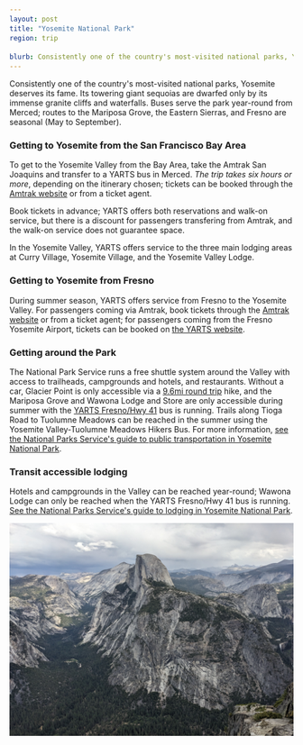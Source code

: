 ```yaml
---
layout: post
title: "Yosemite National Park"
region: trip

blurb: Consistently one of the country's most-visited national parks, Yosemite deserves its fame. Its towering giant sequoias are dwarfed only by its immense granite cliffs and waterfalls. Buses serve the park year-round from Merced; routes to the Mariposa Grove, the Eastern Sierras, and Fresno are seasonal (May to September).
---
```


Consistently one of the country's most-visited national parks, Yosemite deserves its fame. Its towering giant sequoias are dwarfed only by its immense granite cliffs and waterfalls. Buses serve the park year-round from Merced; routes to the Mariposa Grove, the Eastern Sierras, and Fresno are seasonal (May to September).

### Getting to Yosemite from the San Francisco Bay Area

To get to the Yosemite Valley from the Bay Area, take the Amtrak San Joaquins and transfer to a YARTS bus in Merced. *The trip takes six hours or more*, depending on the itinerary chosen; tickets can be booked through the [Amtrak website](https://www.amtrak.com/) or from a ticket agent.

Book tickets in advance; YARTS offers both reservations and walk-on service, but there is a discount for passengers transfering from Amtrak, and the walk-on service does not guarantee space.

In the Yosemite Valley, YARTS offers service to the three main lodging areas at Curry Village, Yosemite Village, and the Yosemite Valley Lodge.

### Getting to Yosemite from Fresno

During summer season, YARTS offers service from Fresno to the Yosemite Valley. For passengers coming via Amtrak, book tickets through the [Amtrak website](https://www.amtrak.com/) or from a ticket agent; for passengers coming from the Fresno Yosemite Airport, tickets can be booked on [the YARTS website](https://yarts.com/routes/fresno-hwy-41/).

### Getting around the Park

The National Park Service runs a free shuttle system around the Valley with access to trailheads, campgrounds and hotels, and restaurants. Without a car, Glacier Point is only accessible via a [9.6mi round trip](https://www.nps.gov/yose/planyourvisit/fourmiletrail.htm) hike, and the Mariposa Grove and Wawona Lodge and Store are only accessible during summer with the [YARTS Fresno/Hwy 41](https://yarts.com/routes/fresno-hwy-41/) bus is running. Trails along Tioga Road to Tuolumne Meadows can be reached in the summer using the Yosemite Valley-Tuolumne Meadows Hikers Bus. For more information, [see the National Parks Service's guide to public transportation in Yosemite National Park](https://www.nps.gov/yose/planyourvisit/publictransportation.htm). 

### Transit accessible lodging

Hotels and campgrounds in the Valley can be reached year-round; Wawona Lodge can only be reached when the YARTS Fresno/Hwy 41 bus is running. [See the National Parks Service's guide to lodging in Yosemite National Park](https://www.nps.gov/yose/planyourvisit/lodging.htm).

![Half Dome seen from Glacier Point](/assets/yosemite.jpg)